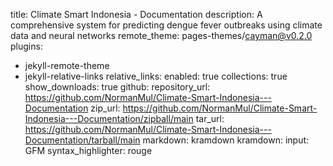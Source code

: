 title: Climate Smart Indonesia - Documentation
description: A comprehensive system for predicting dengue fever outbreaks using climate data and neural networks
remote_theme: pages-themes/cayman@v0.2.0
plugins:
  - jekyll-remote-theme
  - jekyll-relative-links
relative_links:
  enabled: true
  collections: true
show_downloads: true
github:
  repository_url: https://github.com/NormanMul/Climate-Smart-Indonesia---Documentation
  zip_url: https://github.com/NormanMul/Climate-Smart-Indonesia---Documentation/zipball/main
  tar_url: https://github.com/NormanMul/Climate-Smart-Indonesia---Documentation/tarball/main
markdown: kramdown
kramdown:
  input: GFM
  syntax_highlighter: rouge
